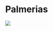 # Palmerias 
![](https://diariodoverdao.com.br/wp-content/uploads/2023/02/mascote.png)
[](https://www.palmeiras.com.br/)
